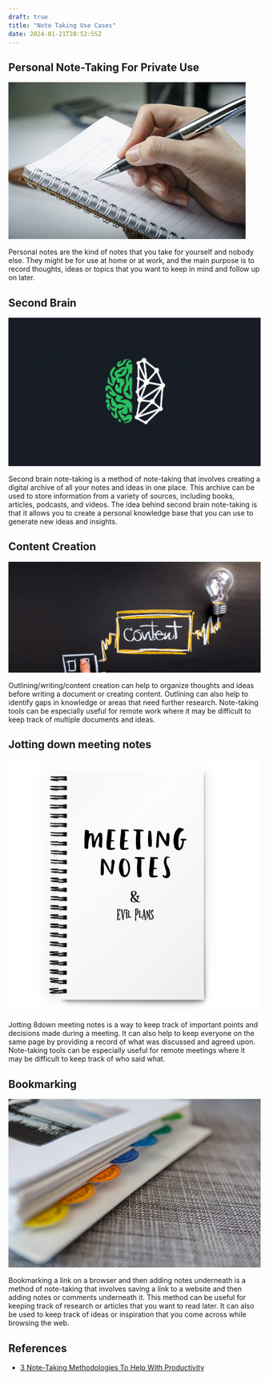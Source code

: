 ```yaml
---
draft: true
title: "Note Taking Use Cases"
date: 2024-01-21T20:52:55Z
---
```



## Personal Note-Taking For Private Use

![](attachments/OIP.jpg)

Personal notes are the kind of notes that you take for yourself and nobody else. They might be for use at home or at work, and the main purpose is to record thoughts, ideas or topics that you want to keep in mind and follow up on later.

## Second Brain

![](attachments/Pasted%20image%2020230505184026.png)

Second brain note-taking is a method of note-taking that involves creating a digital archive of all your notes and ideas in one place. This archive can be used to store information from a variety of sources, including books, articles, podcasts, and videos. The idea behind second brain note-taking is that it allows you to create a personal knowledge base that you can use to generate new ideas and insights.

## Content Creation

![](attachments/Pasted%20image%2020230505183019.png)

Outlining/writing/content creation can help to organize thoughts and ideas before writing a document or creating content. Outlining can also help to identify gaps in knowledge or areas that need further research. Note-taking tools can be especially useful for remote work where it may be difficult to keep track of multiple documents and ideas.

## Jotting down meeting notes

![](attachments/Pasted%20image%2020230505183115.png)

Jotting 8down meeting notes is a way to keep track of important points and decisions made during a meeting. It can also help to keep everyone on the same page by providing a record of what was discussed and agreed upon. Note-taking tools can be especially useful for remote meetings where it may be difficult to keep track of who said what.

## Bookmarking

![](attachments/Pasted%20image%2020230505184340.png)

Bookmarking a link on a browser and then adding notes underneath is a method of note-taking that involves saving a link to a website and then adding notes or comments underneath it. This method can be useful for keeping track of research or articles that you want to read later. It can also be used to keep track of ideas or inspiration that you come across while browsing the web.

## References

- [3 Note-Taking Methodologies To Help With Productivity](https://www.forbes.com/sites/forbesbusinesscouncil/2021/07/08/3-note-taking-methodologies-to-help-with-productivity/?sh=25d0f9a1d709)
